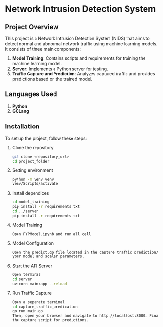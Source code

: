 # Network Intrusion Detection System

## Project Overview

This project is a Network Intrusion Detection System (NIDS) that aims to detect normal and abnormal network traffic using machine learning models. It consists of three main components:

1. **Model Training**: Contains scripts and requirements for training the machine learning model.
2. **Server**: Implements a Python server for testing.
3. **Traffic Capture and Prediction**: Analyzes captured traffic and provides predictions based on the trained model.

## Languages Used
1. **Python**
2. **GOLang**

## Installation

To set up the project, follow these steps:

1. Clone the repository:

   ```bash
   git clone <repository_url>
   cd project_folder
2. Setting environment
    ```bash
   python -m venv venv
   venv/Scripts/activate
3. Install dependices
    ```bash
   cd model_training
   pip install -r requirements.txt
   cd ../server
   pip install -r requirements.txt
4. Model Training
    ```bash
    Open FYPModel.ipynb and run all cell
5. Model Configuration
    ```bash
    Open the predict.go file located in the capture_traffic_prediction/model folder and configure the paths for 
    your model and scaler parameters.
6. Start the API Server
    ```bash
    Open terminal
    cd server
    uvicorn main:app --reload
7. Run Traffic Capture
    ```bash
    Open a separate terminal 
    cd capture_traffic_predication
    go run main.go
    Then, open your browser and navigate to http://localhost:8000. Finally, check the terminal running 
    the capture script for predictions.
   